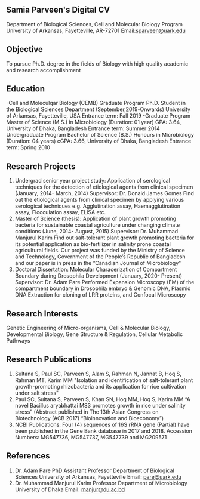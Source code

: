 ## Samia Parveen's Digital CV
Department of Biological Sciences, Cell and Molecular Biology Program
University of Arkansas, Fayetteville, AR-72701
Email:sparveen@uark.edu

## Objective
To pursue Ph.D. degree in the fields of Biology with high quality academic and research accomplishment

## Education
-Cell and Moleculqar Biology (CEMB) Graduate Program
Ph.D. Student in the Biological Sciences Department (September,2019-Onwards)
University of Arkansas, Fayetteville, USA
Entrance term: Fall 2019
-Graduate Program
Master of Science (M.S.) in Microbiology (Duration: 01 year)
GPA: 3.64, University of Dhaka, Bangladesh
Entrance term: Summer 2014
Undergraduate Program
Bachelor of Science (B.S.) Honours in Microbiology (Duration: 04 years)
cGPA: 3.66, University of Dhaka, Bangladesh
Entrance term: Spring 2010

## Research Projects
1. Undergrad senior year project study: Application of serological techniques for the detection of etiological
agents from clinical specimen (January, 2014- March, 2014)
Supervisor: Dr. Donald James Gomes
Find out the etiological agents from clinical specimen by applying various serological techniques e.g. Agglutination
assay, Haemagglutination assay, Flocculation assay, ELISA etc.
2. Master of Science (thesis): Application of plant growth promoting bacteria for sustainable coastal
agriculture under changing climate conditions (June, 2014- August, 2015)
Supervisor: Dr. Muhammad Manjurul Karim
Find out salt-tolerant plant growth promoting bacteria for its potential application as bio-fertilizer in salinity prone
coastal agricultural fields. Our project was funded by the Ministry of Science and Technology, Government of the
People’s Republic of Bangladesh and our paper is in press in the “Canadian Journal of Microbiology"
3. Doctoral Dissertation: Molecular Characerization of Compartment Boundary during Drosophila Development (January, 2020- Present)
Supervisor: Dr. Adam Pare
Performed Expansion Microscopy (EM) of the compartment boundary in Drosophila embryo & Genomic DNA, Plasmid DNA Extraction for cloning of LRR proteins, and Confocal Microscopy

## Research Interests
Genetic Engineering of Micro-organisms, Cell & Molecular Biology, Developmental Biology, Gene Structure & Regulation, Cellular Metabolic Pathways

## Research Publications
1. Sultana S, Paul SC, Parveen S, Alam S, Rahman N, Jannat B, Hoq S, Rahman MT, Karim MM "Isolation and
identification of salt-tolerant plant growth-promoting rhizobacteria and its application for rice cultivation
under salt stress" 
2. Paul SC, Sultana S, Parveen S, Khan SN, Hoq MM, Hoq S, Karim MM “A novel Bacillus aryabhattai MS3
promotes growth in rice under salinity stress” (Abstract published in The 13th Asian Congress on Biotechnology
(ACB 2017) “Bioinnovation and Bioeconomy”)
3. NCBI Publications: Four (4) sequences of 16S rRNA gene (Partial) have been published in the Gene Bank
database in 2017 and 2018. Accession Numbers: MG547736, MG547737, MG547739 and MG209571

## References
1. Dr. Adam Pare PhD
Assistant Professor
Department of Biological Sciences
University of Arkansas, Fayetteville
Email: pare@uark.edu
2. Dr. Muhammad Manjurul Karim
Professor
Department of Microbiology
University of Dhaka 
Email: manjur@du.ac.bd
